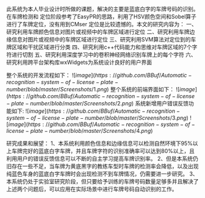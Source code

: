 此系统为本人毕业设计时所做的课题，解决的主要是蓝底白字的车牌号码的识别。在车牌检测和 定位阶段参考了EasyPR的思路，利用了HSV颜色空间和Sobel算子进行了车牌定位，没有用到CMser 定位是比较遗憾的。本文的研究内容为： 一、研究利用车牌颜色信息对图片或视频中的车牌区域进行定位 二、研究利用车牌边缘信息对图片或视频中的车牌区域进行定位 三、研究利用SVM算法对定位到的车牌区域和干扰区域进行分类 四、研究利用c++代码能力和思维对车牌区域的7个字符进行切割 五、研究利用深度学习中的卷积神经网络识别车牌上的每个字符 六、研究利用跨平台架构库wxWidgets为系统设计良好的用户界面

整个系统的开发流程如下： 
$![image](https://github.com/BBuf/Automatic-recognition-system-of-license-plate-number/blob/master/Screenshots/1.png)$
整个系统的前端界面如下：
$![image](https://github.com/BBuf/Automatic-recognition-system-of-license-plate-number/blob/master/Screenshots/2.png)$ 
系统新增用户错误反馈功能如下:
$![image](https://github.com/BBuf/Automatic-recognition-system-of-license-plate-number/blob/master/Screenshots/3.png)$ 
$![image](https://github.com/BBuf/Automatic-recognition-system-of-license-plate-number/blob/master/Screenshots/4.png)$ 

研究成果和展望： 1、本系统利用颜色信息和边缘信息可以检测自然环境下95%以上车牌完好的蓝底白字车牌，并且车牌字符的识别准确率可以达到80%以上，且利用用户的错误反馈信息可以不断的自主学习提高车牌识别率。 2、但是本系统仍旧存在一些不足，当车牌为黄底黑字的教练车型时车牌的检测率会降低，以及出现纯蓝色车身的蓝底白字车牌时会出现检测不到车牌情况，仍需要进一步研究。 3、本系统仍处于实验室研究阶段，但只要给予训练的车牌号码数量足够多并且解决了上述两个问题后，可以应用在实际场景中进行车牌号码自动识别的工作。
